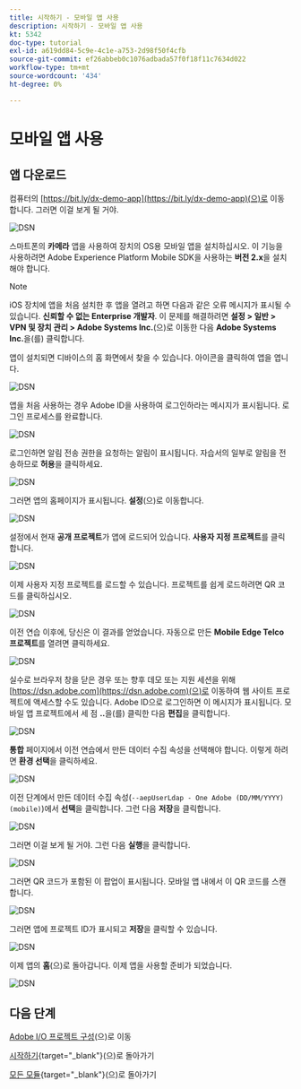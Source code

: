 ```yaml
---
title: 시작하기 - 모바일 앱 사용
description: 시작하기 - 모바일 앱 사용
kt: 5342
doc-type: tutorial
exl-id: a619dd84-5c9e-4c1e-a753-2d98f50f4cfb
source-git-commit: ef26abbeb0c1076adbada57f0f18f11c7634d022
workflow-type: tm+mt
source-wordcount: '434'
ht-degree: 0%

---
```


# 모바일 앱 사용

## 앱 다운로드

컴퓨터의 [https://bit.ly/dx-demo-app](https://bit.ly/dx-demo-app)(으)로 이동합니다. 그러면 이걸 보게 될 거야.

![DSN](./images/mobileapp.png)

스마트폰의 **카메라** 앱을 사용하여 장치의 OS용 모바일 앱을 설치하십시오. 이 기능을 사용하려면 Adobe Experience Platform Mobile SDK을 사용하는 **버전 2.x**&#x200B;을 설치해야 합니다.

>[!NOTE]
>
>iOS 장치에 앱을 처음 설치한 후 앱을 열려고 하면 다음과 같은 오류 메시지가 표시될 수 있습니다. **신뢰할 수 없는 Enterprise 개발자**. 이 문제를 해결하려면 **설정 > 일반 > VPN 및 장치 관리 > Adobe Systems Inc.**(으)로 이동한 다음 **Adobe Systems Inc.**&#x200B;을(를) 클릭합니다.

앱이 설치되면 디바이스의 홈 화면에서 찾을 수 있습니다. 아이콘을 클릭하여 앱을 엽니다.

![DSN](./images/mobileappn1.png)

앱을 처음 사용하는 경우 Adobe ID을 사용하여 로그인하라는 메시지가 표시됩니다. 로그인 프로세스를 완료합니다.

![DSN](./images/mobileappn2.png)

로그인하면 알림 전송 권한을 요청하는 알림이 표시됩니다. 자습서의 일부로 알림을 전송하므로 **허용**&#x200B;을 클릭하세요.

![DSN](./images/mobileappn3.png)

그러면 앱의 홈페이지가 표시됩니다. **설정**(으)로 이동합니다.

![DSN](./images/mobileappn4.png)

설정에서 현재 **공개 프로젝트**&#x200B;가 앱에 로드되어 있습니다. **사용자 지정 프로젝트**&#x200B;를 클릭합니다.

![DSN](./images/mobileappn5.png)

이제 사용자 지정 프로젝트를 로드할 수 있습니다. 프로젝트를 쉽게 로드하려면 QR 코드를 클릭하십시오.

![DSN](./images/mobileappn6.png)

이전 연습 이후에, 당신은 이 결과를 얻었습니다. 자동으로 만든 **Mobile Edge Telco 프로젝트**&#x200B;를 열려면 클릭하세요.

![DSN](./images/dsn5b.png)

실수로 브라우저 창을 닫은 경우 또는 향후 데모 또는 지원 세션을 위해 [https://dsn.adobe.com](https://dsn.adobe.com)(으)로 이동하여 웹 사이트 프로젝트에 액세스할 수도 있습니다. Adobe ID으로 로그인하면 이 메시지가 표시됩니다. 모바일 앱 프로젝트에서 세 점 **..**&#x200B;을(를) 클릭한 다음 **편집**&#x200B;을 클릭합니다.

![DSN](./images/web8a.png)

**통합** 페이지에서 이전 연습에서 만든 데이터 수집 속성을 선택해야 합니다. 이렇게 하려면 **환경 선택**&#x200B;을 클릭하세요.

![DSN](./images/web8aa.png)

이전 단계에서 만든 데이터 수집 속성(`--aepUserLdap - One Adobe (DD/MM/YYYY) (mobile)`)에서 **선택**&#x200B;을 클릭합니다. 그런 다음 **저장**&#x200B;을 클릭합니다.

![DSN](./images/web8b.png)

그러면 이걸 보게 될 거야. 그런 다음 **실행**&#x200B;을 클릭합니다.

![DSN](./images/web8bb.png)

그러면 QR 코드가 포함된 이 팝업이 표시됩니다. 모바일 앱 내에서 이 QR 코드를 스캔합니다.

![DSN](./images/web8c.png)

그러면 앱에 프로젝트 ID가 표시되고 **저장**&#x200B;을 클릭할 수 있습니다.

![DSN](./images/mobileappn7.png)

이제 앱의 **홈**(으)로 돌아갑니다. 이제 앱을 사용할 준비가 되었습니다.

![DSN](./images/mobileappn8.png)

## 다음 단계

[Adobe I/O 프로젝트 구성](./ex6.md)(으)로 이동

[시작하기](./getting-started.md){target="_blank"}(으)로 돌아가기

[모든 모듈](./../../../overview.md){target="_blank"}(으)로 돌아가기